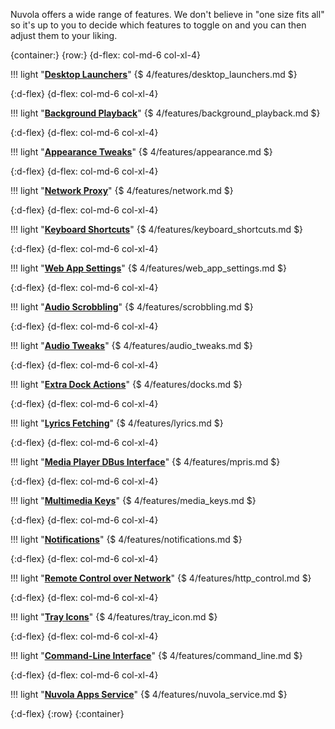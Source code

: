 
Nuvola offers a wide range of features. We don't believe in "one size fits all"
so it's up to you to decide which features to toggle on and you can then adjust them to your liking.

{container:}
{row:}
{d-flex: col-md-6 col-xl-4}

!!! light "**[Desktop Launchers](:4/desktop_launchers.html)**"
    {$ 4/features/desktop_launchers.md $}

{:d-flex}
{d-flex: col-md-6 col-xl-4}

!!! light "**[Background Playback](:4/background_playback.html)**"
    {$ 4/features/background_playback.md $}

{:d-flex}
{d-flex: col-md-6 col-xl-4}

!!! light "**[Appearance Tweaks](:4/appearance.html)**"
    {$ 4/features/appearance.md $}

{:d-flex}
{d-flex: col-md-6 col-xl-4}

!!! light "**[Network Proxy](:4/network.html)**"
    {$ 4/features/network.md $}

{:d-flex}
{d-flex: col-md-6 col-xl-4}

!!! light "**[Keyboard Shortcuts](:4/keyboard_shortcuts.html)**"
    {$ 4/features/keyboard_shortcuts.md $}

{:d-flex}
{d-flex: col-md-6 col-xl-4}

!!! light "**[Web App Settings](:4/web_app_settings.html)**"
    {$ 4/features/web_app_settings.md $}

{:d-flex}
{d-flex: col-md-6 col-xl-4}

!!! light "**[Audio Scrobbling](:4/scrobbling.html)**"
    {$ 4/features/scrobbling.md $}

{:d-flex}
{d-flex: col-md-6 col-xl-4}

!!! light "**[Audio Tweaks](:4/audio_tweaks.html)**"
    {$ 4/features/audio_tweaks.md $}

{:d-flex}
{d-flex: col-md-6 col-xl-4}

!!! light "**[Extra Dock Actions](:4/docks.html)**"
    {$ 4/features/docks.md $}

{:d-flex}
{d-flex: col-md-6 col-xl-4}

!!! light "**[Lyrics Fetching](:4/lyrics.html)**"
    {$ 4/features/lyrics.md $}

{:d-flex}
{d-flex: col-md-6 col-xl-4}

!!! light "**[Media Player DBus Interface](:4/mpris.html)**"
    {$ 4/features/mpris.md $}

{:d-flex}
{d-flex: col-md-6 col-xl-4}

!!! light "**[Multimedia Keys](:4/media_keys.html)**"
    {$ 4/features/media_keys.md $}

{:d-flex}
{d-flex: col-md-6 col-xl-4}

!!! light "**[Notifications](:4/notifications.html)**"
    {$ 4/features/notifications.md $}

{:d-flex}
{d-flex: col-md-6 col-xl-4}

!!! light "**[Remote Control over Network](:4/http_control.html)**"
    {$ 4/features/http_control.md $}

{:d-flex}
{d-flex: col-md-6 col-xl-4}

!!! light "**[Tray Icons](:4/tray_icon.html)**"
    {$ 4/features/tray_icon.md $}

{:d-flex}
{d-flex: col-md-6 col-xl-4}

!!! light "**[Command-Line Interface](:4/command_line.html)**"
    {$ 4/features/command_line.md $}

{:d-flex}
{d-flex: col-md-6 col-xl-4}
    
!!! light "**[Nuvola Apps Service](:4/nuvola_service.html)**"
    {$ 4/features/nuvola_service.md $}

{:d-flex}
{:row}
{:container}
